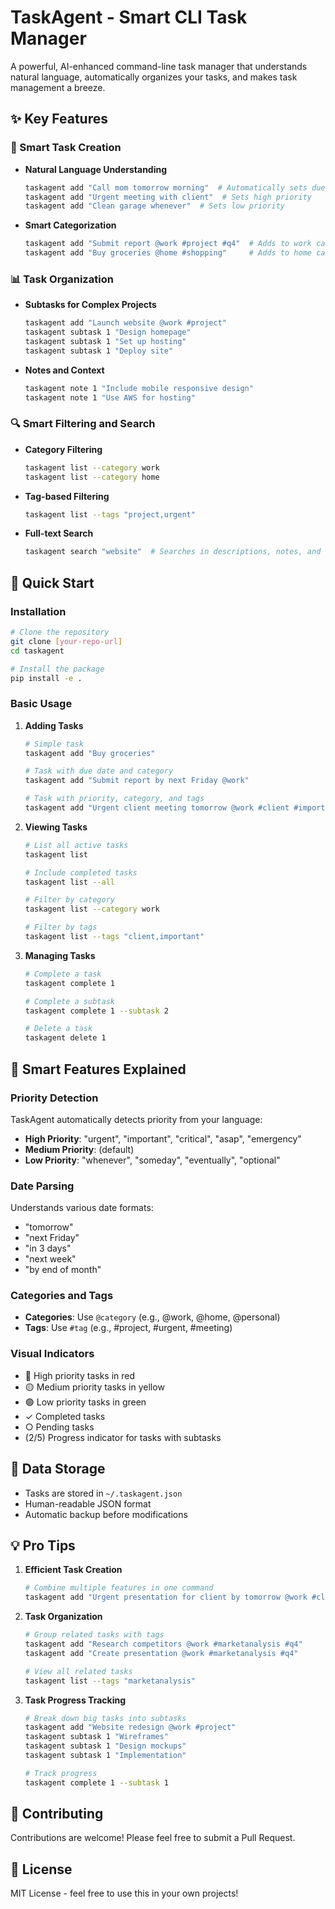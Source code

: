 # TaskAgent - Smart CLI Task Manager

A powerful, AI-enhanced command-line task manager that understands natural language, automatically organizes your tasks, and makes task management a breeze.

## ✨ Key Features

### 🧠 Smart Task Creation
- **Natural Language Understanding**
  ```bash
  taskagent add "Call mom tomorrow morning"  # Automatically sets due date
  taskagent add "Urgent meeting with client"  # Sets high priority
  taskagent add "Clean garage whenever"  # Sets low priority
  ```

- **Smart Categorization**
  ```bash
  taskagent add "Submit report @work #project #q4"  # Adds to work category with tags
  taskagent add "Buy groceries @home #shopping"     # Adds to home category
  ```

### 📊 Task Organization
- **Subtasks for Complex Projects**
  ```bash
  taskagent add "Launch website @work #project"
  taskagent subtask 1 "Design homepage"
  taskagent subtask 1 "Set up hosting"
  taskagent subtask 1 "Deploy site"
  ```

- **Notes and Context**
  ```bash
  taskagent note 1 "Include mobile responsive design"
  taskagent note 1 "Use AWS for hosting"
  ```

### 🔍 Smart Filtering and Search
- **Category Filtering**
  ```bash
  taskagent list --category work
  taskagent list --category home
  ```

- **Tag-based Filtering**
  ```bash
  taskagent list --tags "project,urgent"
  ```

- **Full-text Search**
  ```bash
  taskagent search "website"  # Searches in descriptions, notes, and tags
  ```

## 🚀 Quick Start

### Installation
```bash
# Clone the repository
git clone [your-repo-url]
cd taskagent

# Install the package
pip install -e .
```

### Basic Usage

1. **Adding Tasks**
   ```bash
   # Simple task
   taskagent add "Buy groceries"

   # Task with due date and category
   taskagent add "Submit report by next Friday @work"

   # Task with priority, category, and tags
   taskagent add "Urgent client meeting tomorrow @work #client #important"
   ```

2. **Viewing Tasks**
   ```bash
   # List all active tasks
   taskagent list

   # Include completed tasks
   taskagent list --all

   # Filter by category
   taskagent list --category work

   # Filter by tags
   taskagent list --tags "client,important"
   ```

3. **Managing Tasks**
   ```bash
   # Complete a task
   taskagent complete 1

   # Complete a subtask
   taskagent complete 1 --subtask 2

   # Delete a task
   taskagent delete 1
   ```

## 🎨 Smart Features Explained

### Priority Detection
TaskAgent automatically detects priority from your language:
- **High Priority**: "urgent", "important", "critical", "asap", "emergency"
- **Medium Priority**: (default)
- **Low Priority**: "whenever", "someday", "eventually", "optional"

### Date Parsing
Understands various date formats:
- "tomorrow"
- "next Friday"
- "in 3 days"
- "next week"
- "by end of month"

### Categories and Tags
- **Categories**: Use `@category` (e.g., @work, @home, @personal)
- **Tags**: Use `#tag` (e.g., #project, #urgent, #meeting)

### Visual Indicators
- 🔴 High priority tasks in red
- 🟡 Medium priority tasks in yellow
- 🟢 Low priority tasks in green
- ✓ Completed tasks
- ○ Pending tasks
- (2/5) Progress indicator for tasks with subtasks

## 📁 Data Storage
- Tasks are stored in `~/.taskagent.json`
- Human-readable JSON format
- Automatic backup before modifications

## 💡 Pro Tips

1. **Efficient Task Creation**
   ```bash
   # Combine multiple features in one command
   taskagent add "Urgent presentation for client by tomorrow @work #client #presentation"
   ```

2. **Task Organization**
   ```bash
   # Group related tasks with tags
   taskagent add "Research competitors @work #marketanalysis #q4"
   taskagent add "Create presentation @work #marketanalysis #q4"
   
   # View all related tasks
   taskagent list --tags "marketanalysis"
   ```

3. **Task Progress Tracking**
   ```bash
   # Break down big tasks into subtasks
   taskagent add "Website redesign @work #project"
   taskagent subtask 1 "Wireframes"
   taskagent subtask 1 "Design mockups"
   taskagent subtask 1 "Implementation"
   
   # Track progress
   taskagent complete 1 --subtask 1
   ```

## 🤝 Contributing
Contributions are welcome! Please feel free to submit a Pull Request.

## 📝 License
MIT License - feel free to use this in your own projects! 
